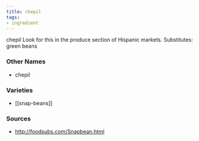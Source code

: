 ```yaml
---
title: chepil
tags:
- ingredient
---
```

chepil Look for this in the produce section of Hispanic markets. Substitutes: green beans

### Other Names

* chepil

### Varieties

* [[snap-beans]]

### Sources
* http://foodsubs.com/Snapbean.html

